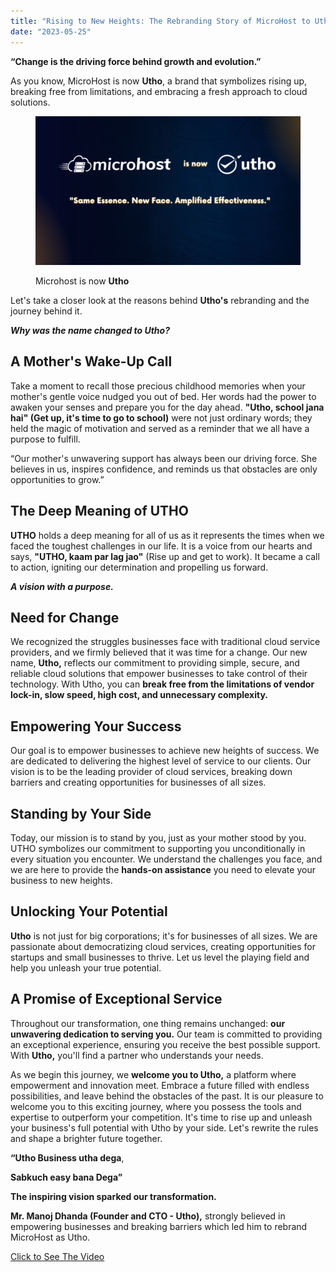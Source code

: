 ```yaml
---
title: "Rising to New Heights: The Rebranding Story of MicroHost to Utho"
date: "2023-05-25"
---
```


**“Change is the driving force behind growth and evolution.”** 

As you know, MicroHost is now **Utho**, a brand that symbolizes rising up, breaking free from limitations, and embracing a fresh approach to cloud solutions.

<figure>

![utho](images/Microhost-is-now-utho-1024x576.png)

<figcaption>

Microhost is now **Utho**

</figcaption>

</figure>

Let's take a closer look at the reasons behind **Utho's** rebranding and the journey behind it.

_**Why was the name changed to Utho?**_

## **A Mother's Wake-Up Call**

Take a moment to recall those precious childhood memories when your mother's gentle voice nudged you out of bed. Her words had the power to awaken your senses and prepare you for the day ahead. **"Utho, school jana hai" (Get up, it's time to go to school)** were not just ordinary words; they held the magic of motivation and served as a reminder that we all have a purpose to fulfill.

“Our mother's unwavering support has always been our driving force. She believes in us, inspires confidence, and reminds us that obstacles are only opportunities to grow.”

## **The Deep Meaning of UTHO**

**UTHO** holds a deep meaning for all of us as it represents the times when we faced the toughest challenges in our life. It is a voice from our hearts and says, **"UTHO, kaam par lag jao"** (Rise up and get to work). It became a call to action, igniting our determination and propelling us forward.

**_A vision with a purpose._**

## **Need for Change**

We recognized the struggles businesses face with traditional cloud service providers, and we firmly believed that it was time for a change. Our new name, **Utho,** reflects our commitment to providing simple, secure, and reliable cloud solutions that empower businesses to take control of their technology. With Utho, you can **break free from the limitations of vendor lock-in, slow speed, high cost, and unnecessary complexity.**

## **Empowering Your Success**

Our goal is to empower businesses to achieve new heights of success. We are dedicated to delivering the highest level of service to our clients. Our vision is to be the leading provider of cloud services, breaking down barriers and creating opportunities for businesses of all sizes.

## **Standing by Your Side**

Today, our mission is to stand by you, just as your mother stood by you. UTHO symbolizes our commitment to supporting you unconditionally in every situation you encounter. We understand the challenges you face, and we are here to provide the **hands-on assistance** you need to elevate your business to new heights.

## **Unlocking Your Potential**

**Utho** is not just for big corporations; it's for businesses of all sizes. We are passionate about democratizing cloud services, creating opportunities for startups and small businesses to thrive. Let us level the playing field and help you unleash your true potential.

## **A Promise of Exceptional Service**

Throughout our transformation, one thing remains unchanged: **our unwavering dedication to serving you.** Our team is committed to providing an exceptional experience, ensuring you receive the best possible support. With **Utho,** you'll find a partner who understands your needs.

As we begin this journey, we **welcome you to Utho,** a platform where empowerment and innovation meet. Embrace a future filled with endless possibilities, and leave behind the obstacles of the past. It is our pleasure to welcome you to this exciting journey, where you possess the tools and expertise to outperform your competition. It's time to rise up and unleash your business's full potential with Utho by your side. Let's rewrite the rules and shape a brighter future together.

**“Utho Business utha dega**,

**Sabkuch easy bana Dega”**

**The inspiring vision sparked our transformation.**

**Mr. Manoj Dhanda (Founder and CTO - Utho),** strongly believed in empowering businesses and breaking barriers which led him to rebrand MicroHost as Utho.

[Click to See The Video](https://player.vimeo.com/video/829302683?)
